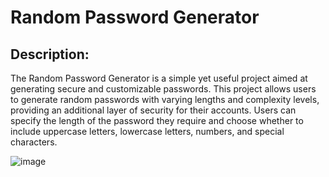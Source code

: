 # Random Password Generator

## Description:
The Random Password Generator is a simple yet useful project aimed at generating secure and customizable passwords.
This project allows users to generate random passwords with varying lengths and complexity levels, providing an additional layer of security for their accounts.
Users can specify the length of the password they require and choose whether to include uppercase letters, lowercase letters, numbers, and special characters.

![image](https://github.com/Cata039/Password-Generator/assets/157022488/9fc51e5d-ff80-4241-a1a0-5c0e0731baf3)

